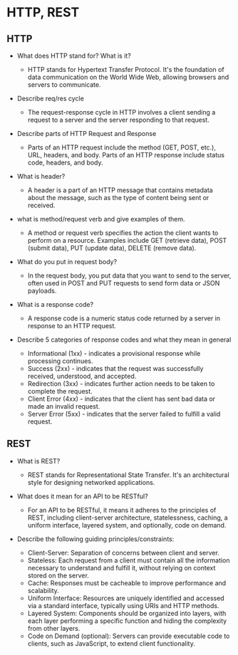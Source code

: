 # HTTP, REST

## HTTP
- What does HTTP stand for? What is it?
	- HTTP stands for Hypertext Transfer Protocol. It's the foundation of data communication on the World Wide Web, allowing browsers and servers to communicate.

- Describe req/res cycle
	- The request-response cycle in HTTP involves a client sending a request to a server and the server responding to that request.

- Describe parts of HTTP Request and Response
	- Parts of an HTTP request include the method (GET, POST, etc.), URL, headers, and body. Parts of an HTTP response include status code, headers, and body.

- What is header?
	- A header is a part of an HTTP message that contains metadata about the message, such as the type of content being sent or received.

- what is method/request verb and give examples of them.
	- A method or request verb specifies the action the client wants to perform on a resource. Examples include GET (retrieve data), POST (submit data), PUT (update data), DELETE (remove data).

- What do you put in request body?
	- In the request body, you put data that you want to send to the server, often used in POST and PUT requests to send form data or JSON payloads.

- What is a response code?
	- A response code is a numeric status code returned by a server in response to an HTTP request.

- Describe 5 categories of response codes and what they mean in general
	- Informational (1xx) - indicates a provisional response while processing continues.
	- Success (2xx) - indicates that the request was successfully received, understood, and accepted.
	- Redirection (3xx) - indicates further action needs to be taken to complete the request.
	- Client Error (4xx) - indicates that the client has sent bad data or made an invalid request.
	- Server Error (5xx) - indicates that the server failed to fulfill a valid request.

## REST
- What is REST?
	- REST stands for Representational State Transfer. It's an architectural style for designing networked applications.

- What does it mean for an API to be RESTful?
	- For an API to be RESTful, it means it adheres to the principles of REST, including client-server architecture, statelessness, caching, a uniform interface, layered system, and optionally, code on demand.

- Describe the following guiding principles/constraints:
	- Client-Server: Separation of concerns between client and server.
	- Stateless: Each request from a client must contain all the information necessary to understand and fulfill it, without relying on context stored on the server.
	- Cache: Responses must be cacheable to improve performance and scalability.
	- Uniform Interface: Resources are uniquely identified and accessed via a standard interface, typically using URIs and HTTP methods.
	- Layered System: Components should be organized into layers, with each layer performing a specific function and hiding the complexity from other layers.
	- Code on Demand (optional): Servers can provide executable code to clients, such as JavaScript, to extend client functionality.
